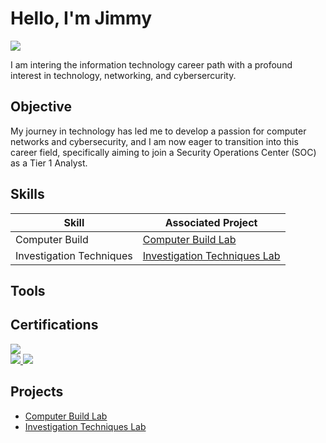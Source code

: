 # Hello, I'm Jimmy
<a href="https://www.linkedin.com/in/jimmy-hughes-769ab3226"><img src="https://img.shields.io/badge/-LinkedIn-0072b1?&style=for-the-badge&logo=linkedin&logoColor=white" /></a>



I am intering the information technology career path with a profound interest in technology, networking, and cybersercurity.

## Objective

My journey in technology has led me to develop a passion for computer networks and cybersecurity, and I am now eager to transition into this career field, specifically aiming to join a Security Operations Center (SOC) as a Tier 1 Analyst.

## Skills


| Skill                                         | Associated Project         |
|-----------------------------------------------|----------------------------|
| Computer Build                                | <a href="https://github.com/jhughes1914/Computer-Build">Computer Build Lab</a>|
| Investigation Techniques                      | <a href="https://github.com/jhughes1914/eLearning---The-Art-of-Investigation/edit/main/README.md">Investigation Techniques Lab</a>|


## Tools

## Certifications

<div>
<a href="https://www.credly.com/badges/7d222009-7a73-4af7-859a-009896c43682/linked_in_profile" target="_blank">
  <img src="https://img.shields.io/badge/-CompTIA%20A%2B-FF0000?&style=for-the-badge&logo=CompTIA&logoColor=white" />
</a>
  
</div>
<a href="https://www.credly.com/badges/6dad7080-53d7-4bd8-bb5c-79a7834a29ee/linked_in_profile" target="_blank">
  <img src="https://img.shields.io/badge/-CompTIA%20Network%2B-0071C5?&style=for-the-badge&logo=CompTIA&logoColor=white" />
</a>

</div>
<a href="https://www.credly.com/badges/1642dbad-323e-4319-af5e-f9fb1f3d6b9a/linked_in_profile" target="_blank">
  <img src="https://img.shields.io/badge/-CompTIA%20Security%2B-FF0000?&style=for-the-badge&logo=CompTIA&logoColor=white" />
</a>
</div>

## Projects
- <a href="https://github.com/jhughes1914/Computer-Build">Computer Build Lab</a>
- <a href="https://github.com/jhughes1914/eLearning---The-Art-of-Investigation/edit/main/README.md">Investigation Techniques Lab</a>
